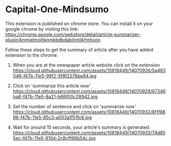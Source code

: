 # Capital-One-Mindsumo
This extension is published on chrome store.
You can install it on your google chrome by visiting this link:
https://chrome.google.com/webstore/detail/article-summarizer-plugin/knmjelmoihknmkbdbdabihmlikfmhoon

Follow these steps to get the summary of article after you have added extension to the chrome:

1. When you are at the newspaper article website click on the extension
https://cloud.githubusercontent.com/assets/10818449/14070926/5a463046-f47b-11e5-99f2-5f8f2276be84.jpg

2. Click on 'summarize this article now'
https://cloud.githubusercontent.com/assets/10818449/14070929/67346ba6-f47b-11e5-8a21-b66f00c28942.jpg

3. Set the number of sentence and click on 'summarize now'
https://cloud.githubusercontent.com/assets/10818449/14070932/6f1f8896-f47b-11e5-85c3-a003a1f51fc6.jpg

4. Wait for around 15 seconds, your article's summary is generated.
https://cloud.githubusercontent.com/assets/10818449/14070933/74d855ec-f47b-11e5-910d-2c8cff66b54c.jpg


